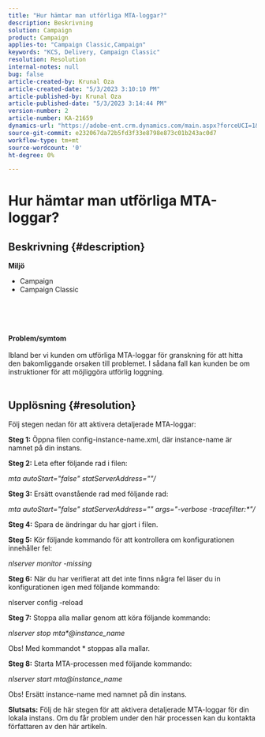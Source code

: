 ```yaml
---
title: "Hur hämtar man utförliga MTA-loggar?"
description: Beskrivning
solution: Campaign
product: Campaign
applies-to: "Campaign Classic,Campaign"
keywords: "KCS, Delivery, Campaign Classic"
resolution: Resolution
internal-notes: null
bug: false
article-created-by: Krunal Oza
article-created-date: "5/3/2023 3:10:10 PM"
article-published-by: Krunal Oza
article-published-date: "5/3/2023 3:14:44 PM"
version-number: 2
article-number: KA-21659
dynamics-url: "https://adobe-ent.crm.dynamics.com/main.aspx?forceUCI=1&pagetype=entityrecord&etn=knowledgearticle&id=5b313496-c4e9-ed11-a7c6-6045bd006b4b"
source-git-commit: e232067da72b5fd3f33e8798e873c01b243ac0d7
workflow-type: tm+mt
source-wordcount: '0'
ht-degree: 0%

---
```


# Hur hämtar man utförliga MTA-loggar?

## Beskrivning {#description}

<b>Miljö</b>
- Campaign
- Campaign Classic

<br><br> <br><br><b>Problem/symtom</b><br><br>Ibland ber vi kunden om utförliga MTA-loggar för granskning för att hitta den bakomliggande orsaken till problemet. I sådana fall kan kunden be om instruktioner för att möjliggöra utförlig loggning.
<br> <br>

## Upplösning {#resolution}


Följ stegen nedan för att aktivera detaljerade MTA-loggar:

<b>Steg 1:</b>
Öppna filen config-instance-name.xml, där instance-name är namnet på din instans.

<b>Steg 2:</b>
Leta efter följande rad i filen:

*mta autoStart=&quot;false&quot; statServerAddress=&quot;&quot;/*

<b>Steg 3:</b>
Ersätt ovanstående rad med följande rad:

*mta autoStart=&quot;false&quot; statServerAddress=&quot;&quot; args=&quot;-verbose -tracefilter:\*&quot;/*

<b>Steg 4:</b>
Spara de ändringar du har gjort i filen.

<b>Steg 5:</b>
Kör följande kommando för att kontrollera om konfigurationen innehåller fel:

*nlserver monitor -missing*

<b>Steg 6:</b>
När du har verifierat att det inte finns några fel läser du in konfigurationen igen med följande kommando:

nlserver config -reload

<b>Steg 7:</b>
Stoppa alla mallar genom att köra följande kommando:

*nlserver stop mta\*@instance_name*

Obs! Med kommandot \* stoppas alla mallar.

<b>Steg 8:</b>
Starta MTA-processen med följande kommando:

*nlserver start mta@instance_name*

Obs! Ersätt instance-name med namnet på din instans.

<b>Slutsats:</b>
Följ de här stegen för att aktivera detaljerade MTA-loggar för din lokala instans. Om du får problem under den här processen kan du kontakta författaren av den här artikeln.
